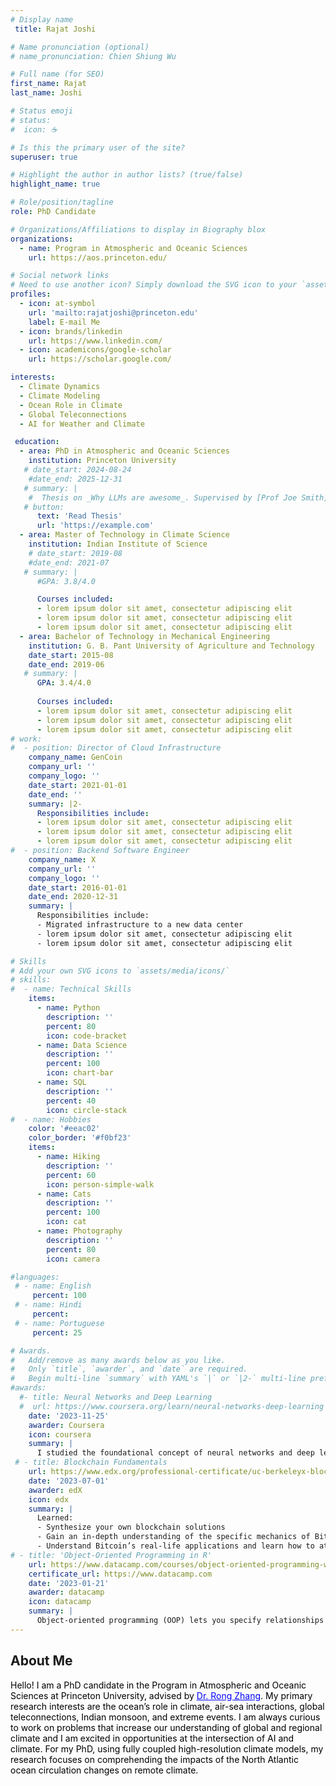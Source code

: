 ```yaml
---
# Display name
 title: Rajat Joshi

# Name pronunciation (optional)
# name_pronunciation: Chien Shiung Wu

# Full name (for SEO)
first_name: Rajat
last_name: Joshi

# Status emoji
# status:
#  icon: ☕️

# Is this the primary user of the site?
superuser: true

# Highlight the author in author lists? (true/false)
highlight_name: true

# Role/position/tagline
role: PhD Candidate 

# Organizations/Affiliations to display in Biography blox
organizations:
  - name: Program in Atmospheric and Oceanic Sciences
    url: https://aos.princeton.edu/

# Social network links
# Need to use another icon? Simply download the SVG icon to your `assets/media/icons/` folder.
profiles:
  - icon: at-symbol
    url: 'mailto:rajatjoshi@princeton.edu'
    label: E-mail Me
  - icon: brands/linkedin
    url: https://www.linkedin.com/
  - icon: academicons/google-scholar
    url: https://scholar.google.com/

interests:
  - Climate Dynamics
  - Climate Modeling
  - Ocean Role in Climate
  - Global Teleconnections
  - AI for Weather and Climate

 education:
  - area: PhD in Atmospheric and Oceanic Sciences
    institution: Princeton University
   # date_start: 2024-08-24
    #date_end: 2025-12-31 
   # summary: |
    #  Thesis on _Why LLMs are awesome_. Supervised by [Prof Joe Smith](https://example.com). Presented papers at 5 IEEE conferences with the contributions being published in 2 Springer journals.
   # button:
      text: 'Read Thesis'
      url: 'https://example.com'
  - area: Master of Technology in Climate Science
    institution: Indian Institute of Science
    # date_start: 2019-08
    #date_end: 2021-07
   # summary: |
      #GPA: 3.8/4.0

      Courses included:
      - lorem ipsum dolor sit amet, consectetur adipiscing elit
      - lorem ipsum dolor sit amet, consectetur adipiscing elit
      - lorem ipsum dolor sit amet, consectetur adipiscing elit
  - area: Bachelor of Technology in Mechanical Engineering
    institution: G. B. Pant University of Agriculture and Technology
    date_start: 2015-08
    date_end: 2019-06
   # summary: |
      GPA: 3.4/4.0
      
      Courses included:
      - lorem ipsum dolor sit amet, consectetur adipiscing elit
      - lorem ipsum dolor sit amet, consectetur adipiscing elit
      - lorem ipsum dolor sit amet, consectetur adipiscing elit
# work:
#  - position: Director of Cloud Infrastructure
    company_name: GenCoin
    company_url: ''
    company_logo: ''
    date_start: 2021-01-01
    date_end: ''
    summary: |2-
      Responsibilities include:
      - lorem ipsum dolor sit amet, consectetur adipiscing elit
      - lorem ipsum dolor sit amet, consectetur adipiscing elit
      - lorem ipsum dolor sit amet, consectetur adipiscing elit
#  - position: Backend Software Engineer
    company_name: X
    company_url: ''
    company_logo: ''
    date_start: 2016-01-01
    date_end: 2020-12-31
    summary: |
      Responsibilities include:
      - Migrated infrastructure to a new data center
      - lorem ipsum dolor sit amet, consectetur adipiscing elit
      - lorem ipsum dolor sit amet, consectetur adipiscing elit

# Skills
# Add your own SVG icons to `assets/media/icons/`
# skills:
#  - name: Technical Skills
    items:
      - name: Python
        description: ''
        percent: 80
        icon: code-bracket
      - name: Data Science
        description: ''
        percent: 100
        icon: chart-bar
      - name: SQL
        description: ''
        percent: 40
        icon: circle-stack
#  - name: Hobbies
    color: '#eeac02'
    color_border: '#f0bf23'
    items:
      - name: Hiking
        description: ''
        percent: 60
        icon: person-simple-walk
      - name: Cats
        description: ''
        percent: 100
        icon: cat
      - name: Photography
        description: ''
        percent: 80
        icon: camera

#languages:
 # - name: English
     percent: 100
 # - name: Hindi
     percent: 
 # - name: Portuguese
     percent: 25

# Awards.
#   Add/remove as many awards below as you like.
#   Only `title`, `awarder`, and `date` are required.
#   Begin multi-line `summary` with YAML's `|` or `|2-` multi-line prefix and indent 2 spaces below.
#awards:
  #- title: Neural Networks and Deep Learning
  #  url: https://www.coursera.org/learn/neural-networks-deep-learning
    date: '2023-11-25'
    awarder: Coursera
    icon: coursera
    summary: |
      I studied the foundational concept of neural networks and deep learning. By the end, I was familiar with the significant technological trends driving the rise of deep learning; build, train, and apply fully connected deep neural networks; implement efficient (vectorized) neural networks; identify key parameters in a neural network’s architecture; and apply deep learning to your own applications.
 # - title: Blockchain Fundamentals
    url: https://www.edx.org/professional-certificate/uc-berkeleyx-blockchain-fundamentals
    date: '2023-07-01'
    awarder: edX
    icon: edx
    summary: |
      Learned:
      - Synthesize your own blockchain solutions
      - Gain an in-depth understanding of the specific mechanics of Bitcoin
      - Understand Bitcoin’s real-life applications and learn how to attack and destroy Bitcoin, Ethereum, smart contracts and Dapps, and alternatives to Bitcoin’s Proof-of-Work consensus algorithm
# - title: 'Object-Oriented Programming in R'
    url: https://www.datacamp.com/courses/object-oriented-programming-with-s3-and-r6-in-r
    certificate_url: https://www.datacamp.com
    date: '2023-01-21'
    awarder: datacamp
    icon: datacamp
    summary: |
      Object-oriented programming (OOP) lets you specify relationships between functions and the objects that they can act on, helping you manage complexity in your code. This is an intermediate level course, providing an introduction to OOP, using the S3 and R6 systems. S3 is a great day-to-day R programming tool that simplifies some of the functions that you write. R6 is especially useful for industry-specific analyses, working with web APIs, and building GUIs.
---
```


## About Me
<div style="color: black">
Hello! I am a PhD candidate in the Program in Atmospheric and Oceanic Sciences at Princeton University, advised by <a href="https://www.gfdl.noaa.gov/rong-zhang-homepage/" style="color: blue; text-decoration: underline;">Dr. Rong Zhang</a>. My primary research interests are the ocean’s role in climate, air-sea interactions, global teleconnections, Indian monsoon, and extreme events. I am always curious to work on problems that increase our understanding of global and regional climate and I am excited in opportunities at the intersection of AI and climate. For my PhD, using fully coupled high-resolution climate models, my research focuses on comprehending the impacts of the North Atlantic ocean circulation changes on remote climate.
</div>

